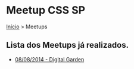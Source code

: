 Meetup CSS SP
======

[Início](README.md) > Meetups

## Lista dos Meetups já realizados.

* [08/08/2014 - Digital Garden](/meetups/2014-08-08.md)
